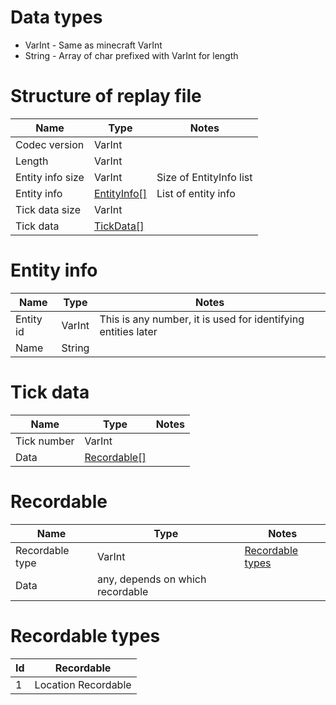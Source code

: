 # Data types

- VarInt - Same as minecraft VarInt
- String - Array of char prefixed with VarInt for length

# Structure of replay file

| Name             | Type                         | Notes                   |
|------------------|------------------------------|-------------------------|
| Codec version    | VarInt                       |
| Length           | VarInt                       |
| Entity info size | VarInt                       | Size of EntityInfo list |
| Entity info      | [EntityInfo[]](#entity-info) | List of entity info     |
| Tick data size   | VarInt                       |
| Tick data        | [TickData[]](#tick-data)     |

# Entity info

| Name      | Type   | Notes                                                         |
|-----------|--------|---------------------------------------------------------------|
| Entity id | VarInt | This is any number, it is used for identifying entities later |
| Name      | String |

# Tick data

| Name        | Type                        | Notes                                                        |
|-------------|-----------------------------|--------------------------------------------------------------|
| Tick number | VarInt                      |
| Data        | [Recordable[]](#recordable) |

# Recordable
| Name            | Type                             | Notes                                 |
|-----------------|----------------------------------|---------------------------------------|
| Recordable type | VarInt                           | [Recordable types](#recordable-types) |
| Data            | any, depends on which recordable |                                       |

# Recordable types
| Id | Recordable          |
|----|---------------------|
| 1  | Location Recordable |
